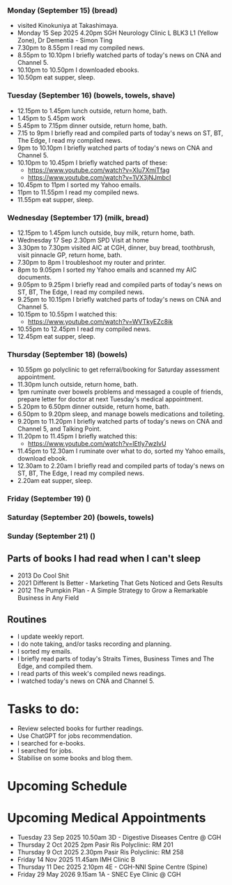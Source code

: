 ### Monday (September 15) (bread)
- visited Kinokuniya at Takashimaya.
- Monday 15 Sep 2025 4.20pm SGH Neurology Clinic L BLK3 L1 (Yellow Zone), Dr Dementia - Simon Ting
- 7.30pm to 8.55pm I read my compiled news.
- 8.55pm to 10.10pm I briefly watched parts of today's news on CNA and Channel 5.
- 10.10pm to 10.50pm I downloaded ebooks.
- 10.50pm eat supper, sleep.

### Tuesday (September 16) (bowels, towels, shave)
- 12.15pm to 1.45pm lunch outside, return home, bath.
- 1.45pm to 5.45pm work
- 5.45pm to 7.15pm dinner outside, return home, bath.
- 7.15 to 9pm I briefly read and compiled parts of today's news on ST, BT, The Edge, I read my compiled news.
- 9pm to 10.10pm I briefly watched parts of today's news on CNA and Channel 5.
- 10.10pm to 10.45pm I briefly watched parts of these:
    - https://www.youtube.com/watch?v=XIu7XmiTfag
    - https://www.youtube.com/watch?v=1VX3jNJmbcI
- 10.45pm to 11pm I sorted my Yahoo emails.
- 11pm to 11.55pm I read my compiled news.
- 11.55pm eat supper, sleep.

### Wednesday (September 17) (milk, bread)
- 12.15pm to 1.45pm lunch outside, buy milk, return home, bath.
- Wednesday 17 Sep 2.30pm SPD Visit at home
- 3.30pm to 7.30pm visited AIC at CGH, dinner, buy bread, toothbrush, visit pinnacle GP, return home, bath.
- 7.30pm to 8pm I troubleshoot my router and printer.
- 8pm to 9.05pm I sorted my Yahoo emails and scanned my AIC documents.
- 9.05pm to 9.25pm I briefly read and compiled parts of today's news on ST, BT, The Edge, I read my compiled news.
- 9.25pm to 10.15pm I briefly watched parts of today's news on CNA and Channel 5.
- 10.15pm to 10.55pm I watched this:
    - https://www.youtube.com/watch?v=WVTkyEZc8ik
- 10.55pm to 12.45pm I read my compiled news.
- 12.45pm eat supper, sleep.

### Thursday (September 18) (bowels)
- 10.55pm go polyclinic to get referral/booking for Saturday assessment appointment.
- 11.30pm lunch outside, return home, bath.
- 1pm ruminate over bowels problems and messaged a couple of friends, prepare letter for doctor at next Tuesday's medical appointment.
- 5.20pm to 6.50pm dinner outside, return home, bath.
- 6.50pm to 9.20pm sleep, and manage bowels medications and toileting.
- 9.20pm to 11.20pm I briefly watched parts of today's news on CNA and Channel 5, and Talking Point.
- 11.20pm to 11.45pm I briefly watched this:
    - https://www.youtube.com/watch?v=lEtly7wzIvU
- 11.45pm to 12.30am I ruminate over what to do, sorted my Yahoo emails, download ebook.
- 12.30am to 2.20am I briefly read and compiled parts of today's news on ST, BT, The Edge, I read my compiled news.
- 2.20am eat supper, sleep.

### Friday (September 19) ()


### Saturday (September 20) (bowels, towels)


### Sunday (September 21) ()







## Parts of books I had read when I can't sleep
- 2013 Do Cool Shit
- 2021 Different Is Better - Marketing That Gets Noticed and Gets Results
- 2012 The Pumpkin Plan - A Simple Strategy to Grow a Remarkable Business in Any Field

## Routines
- I update weekly report.
- I do note taking, and/or tasks recording and planning.
- I sorted my emails.
- I briefly read parts of today's Straits Times, Business Times and The Edge, and compiled them.
- I read parts of this week's compiled news readings.
- I watched today's news on CNA and Channel 5.

# Tasks to do:
- Review selected books for further readings.
- Use ChatGPT for jobs recommendation.
- I searched for e-books.
- I searched for jobs.
- Stabilise on some books and blog them.

# Upcoming Schedule

# Upcoming Medical Appointments
- Tuesday 23 Sep 2025 10.50am 3D - Digestive Diseases Centre @ CGH
- Thursday 2 Oct 2025 2pm Pasir Ris Polyclinic: RM 201
- Thursday 9 Oct 2025 2.30pm Pasir Ris Polyclinic: RM 258
- Friday 14 Nov 2025 11.45am IMH Clinic B
- Thursday 11 Dec 2025 2.10pm 4E - CGH-NNI Spine Centre (Spine)
- Friday 29 May 2026 9.15am 1A - SNEC Eye Clinic @ CGH
